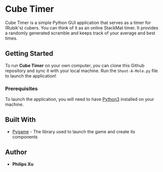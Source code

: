 # Cube Timer
Cube Timer is a simple Python GUI application that serves as a timer for (Rubik's) cubers. You can think of it as an online StackMat timer. It provides a randomly generated scramble and keeps track of your average and best times.

## Getting Started
To run **Cube Timer** on your own computer, you can clone this Github repository and sync it with your local machine. Run the `Shoot-A-Mole.py` file to launch the application!

### Prerequisites

To launch the application, you will need to have [Python3](https://www.python.org/downloads/) installed on your machine.

## Built With

* [Pygame](http://www.dropwizard.io/1.0.2/docs/) - The library used to launch the game and create its components

## Author

* **Philips Xu**


